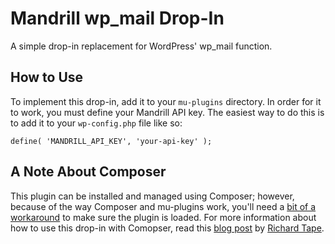 # Mandrill wp_mail Drop-In

A simple drop-in replacement for WordPress' wp_mail function.

## How to Use

To implement this drop-in, add it to your `mu-plugins` directory. In order for it to work, you must define your Mandrill API key. The easiest way to do this is to add it to your `wp-config.php` file like so:

`define( 'MANDRILL_API_KEY', 'your-api-key' );`

## A Note About Composer

This plugin can be installed and managed using Composer; however, because of the way Composer and mu-plugins work, you'll need a [bit of a workaround](https://gist.github.com/richardtape/05c70849e949a5017147) to make sure the plugin is loaded. For more information about how to use this drop-in with Comopser, read this [blog post](https://richardtape.com/2014/08/22/composer-and-wordpress-mu-plugins/) by [Richard Tape](https://github.com/richardtape).
